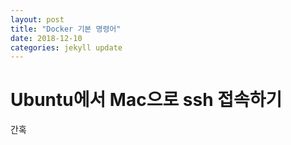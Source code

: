 ```yaml
---
layout: post
title: "Docker 기본 명령어"
date: 2018-12-10
categories: jekyll update
---
```


# Ubuntu에서 Mac으로 ssh 접속하기

간혹 

